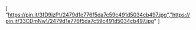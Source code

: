 [ "https://pin.it/3fD9izP\/2479d1e776f5da7c59c491d5034cb497.jpg","https://pin.it/33CDmNw\/2479d1e776f5da7c59c491d5034cb497.jpg" ]

